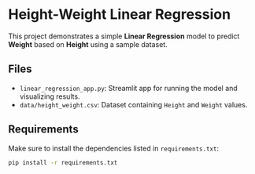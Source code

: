 # Height-Weight Linear Regression

This project demonstrates a simple **Linear Regression** model to predict **Weight** based on **Height** using a sample dataset.

## Files
- `linear_regression_app.py`: Streamlit app for running the model and visualizing results.
- `data/height_weight.csv`: Dataset containing `Height` and `Weight` values.

## Requirements
Make sure to install the dependencies listed in `requirements.txt`:

```bash
pip install -r requirements.txt
